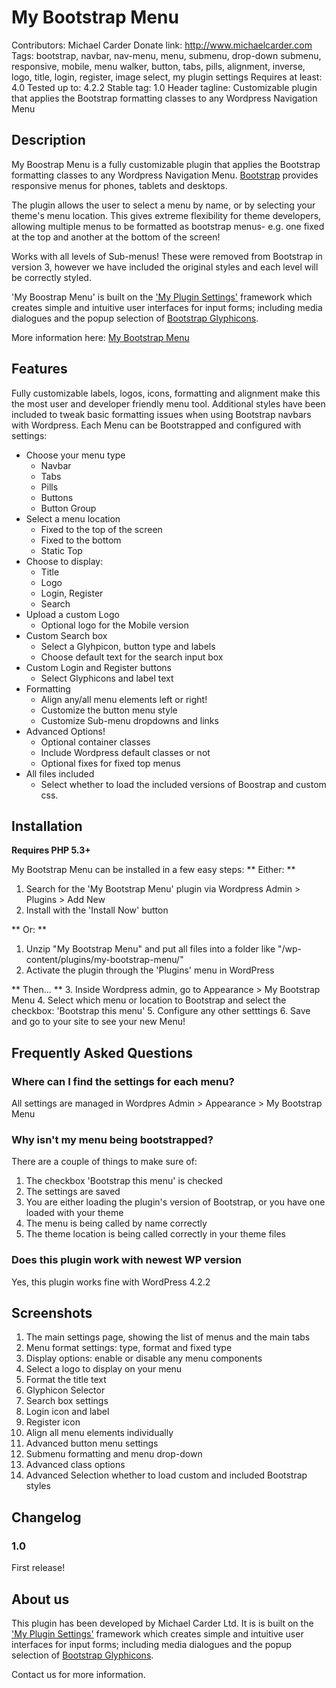 # My Bootstrap Menu
Contributors: Michael Carder
Donate link: http://www.michaelcarder.com
Tags: bootstrap, navbar, nav-menu, menu, submenu, drop-down submenu, responsive, mobile, menu walker, button, tabs, pills, alignment, inverse, logo, title, login, register, image select, my plugin settings
Requires at least: 4.0
Tested up to: 4.2.2
Stable tag: 1.0
Header tagline: Customizable plugin that applies the Bootstrap formatting classes to any Wordpress Navigation Menu

## Description 
My Boostrap Menu is a fully customizable plugin that applies the Bootstrap formatting classes to any Wordpress Navigation Menu. [Bootstrap](http://getbootstrap.com/components/#navbar) provides responsive menus for phones, tablets and desktops.

The plugin allows the user to select a menu by name, or by selecting your theme's menu location. This gives extreme flexibility for theme developers, allowing multiple menus to be formatted as bootstrap menus- e.g. one fixed at the top and another at the bottom of the screen!

Works with all levels of Sub-menus! These were removed from Bootstrap in version 3, however we have included the original styles and each level will be correctly styled.

'My Boostrap Menu' is built on the ['My Plugin Settings'](http://www.codetoolbox.net/wordpress/wordpress-plugins/my-plugin-settings/) framework which creates simple and intuitive user interfaces for input forms; including media dialogues and the popup selection of [Bootstrap Glyphicons](http://glyphicons.com/).

More information here: [My Bootstrap Menu](http://www.codetoolbox.net/wordpress/wordpress-plugins/my-bootstrap-menu/)

## Features 
Fully customizable labels, logos, icons, formatting and alignment make this the most user and developer friendly menu tool. Additional styles have been included to tweak basic formatting issues when using Bootstrap navbars with Wordpress. Each Menu can be Bootstrapped and configured with settings:
* Choose your menu type
    * Navbar
    * Tabs
    * Pills
    * Buttons
    * Button Group
* Select a menu location
    * Fixed to the top of the screen
    * Fixed to the bottom
    * Static Top
* Choose to display:
    * Title
    * Logo
    * Login, Register
    * Search
* Upload a custom Logo
    * Optional logo for the Mobile version
* Custom Search box
    * Select a Glyhpicon, button type and labels
    * Choose default text for the search input box
* Custom Login and Register buttons
    * Select Glyphicons and label text
* Formatting
    * Align any/all menu elements left or right!
    * Customize the button menu style
    * Customize Sub-menu dropdowns and links
* Advanced Options!
    * Optional container classes
    * Include Wordpress default classes or not
    * Optional fixes for fixed top menus
* All files included
    * Select whether to load the included versions of Boostrap and custom css.

## Installation 

**Requires PHP 5.3+**

My Bootstrap Menu can be installed in a few easy steps:
** Either: **
1. Search for the 'My Bootstrap Menu' plugin via Wordpress Admin > Plugins > Add New
2. Install with the 'Install Now' button

** Or: **
1. Unzip "My Bootstrap Menu" and put all files into a folder like "/wp-content/plugins/my-bootstrap-menu/"
2. Activate the plugin through the 'Plugins' menu in WordPress

** Then... **
3. Inside Wordpress admin, go to Appearance > My Bootstrap Menu
4. Select which menu or location to Bootstrap and select the checkbox: 'Bootstrap this menu'
5. Configure any other setttings
6. Save and go to your site to see your new Menu!

## Frequently Asked Questions 
### Where can I find the settings for each menu? 
All settings are managed in Wordpres Admin > Appearance > My Bootstrap Menu

### Why isn't my menu being bootstrapped? 
There are a couple of things to make sure of:
1. The checkbox 'Bootstrap this menu' is checked
2. The settings are saved
3. You are either loading the plugin's version of Bootstrap, or you have one loaded with your theme
4. The menu is being called by name correctly
5. The theme location is being called correctly in your theme files

### Does this plugin work with newest WP version 
Yes, this plugin works fine with WordPress 4.2.2

## Screenshots 
1. The main settings page, showing the list of menus and the main tabs
2. Menu format settings: type, format and fixed type
3. Display options: enable or disable any menu components
4. Select a logo to display on your menu
5. Format the title text
6. Glyphicon Selector
7. Search box settings
8. Login icon and label
9. Register icon
10. Align all menu elements individually
11. Advanced button menu settings
12. Submenu formatting and menu drop-down
13. Advanced class options
14. Advanced Selection whether to load custom and included Bootstrap styles

## Changelog 
### 1.0 
 First release!

## About us 
This plugin has been developed by Michael Carder Ltd. It is is built on the ['My Plugin Settings'](http://www.codetoolbox.net/wordpress/wordpress-plugins/my-plugin-settings/) framework which creates simple and intuitive user interfaces for input forms; including media dialogues and the popup selection of [Bootstrap Glyphicons](http://glyphicons.com/).

Contact us for more information.
